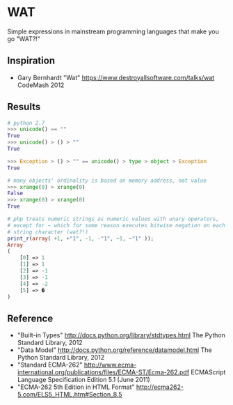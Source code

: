 # WAT

Simple expressions in mainstream programming languages that make you go "WAT?!"

## Inspiration
* Gary Bernhardt "Wat" https://www.destroyallsoftware.com/talks/wat CodeMash 2012 

## Results

```python
# python 2.7
>>> unicode() == ""
True
>>> unicode() > () > ""
True
```

```python
>>> Exception > () > "" == unicode() > type > object > Exception
True
```

```python
# many objects' ordinality is based on memory address, not value
>>> xrange(0) > xrange(0)
False
>>> xrange(0) > xrange(0)
True
```

```php
# php treats numeric strings as numeric values with unary operators,
# except for ~ which for some reason executes bitwise negation on each
# string character (wat?!)
print_r(array( +1, +"1", -1, -"1", ~1, ~"1" ));
Array
(
    [0] => 1
    [1] => 1
    [2] => -1
    [3] => -1
    [4] => -2
    [5] => �
)
```

## Reference
* "Built-in Types" http://docs.python.org/library/stdtypes.html The Python Standard Library, 2012
* "Data Model" http://docs.python.org/reference/datamodel.html The Python Standard Library, 2012
* "Standard ECMA-262" http://www.ecma-international.org/publications/files/ECMA-ST/Ecma-262.pdf ECMAScript Language Specification Edition 5.1 (June 2011)
* "ECMA-262 5th Edition in HTML Format" http://ecma262-5.com/ELS5_HTML.htm#Section_8.5

